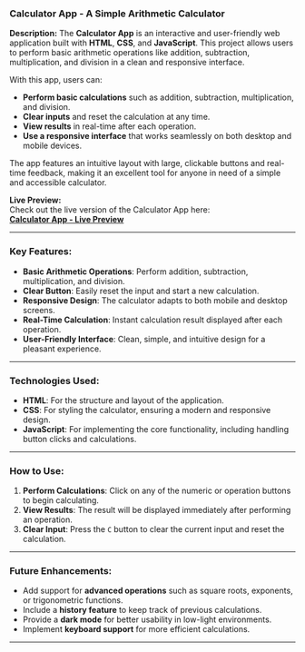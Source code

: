 ### Calculator App - A Simple Arithmetic Calculator

**Description:**
The **Calculator App** is an interactive and user-friendly web application built with **HTML**, **CSS**, and **JavaScript**. This project allows users to perform basic arithmetic operations like addition, subtraction, multiplication, and division in a clean and responsive interface. 

With this app, users can:
- **Perform basic calculations** such as addition, subtraction, multiplication, and division.
- **Clear inputs** and reset the calculation at any time.
- **View results** in real-time after each operation.
- **Use a responsive interface** that works seamlessly on both desktop and mobile devices.

The app features an intuitive layout with large, clickable buttons and real-time feedback, making it an excellent tool for anyone in need of a simple and accessible calculator.

**Live Preview:**  
Check out the live version of the Calculator App here:  
[**Calculator App - Live Preview**](https://anmol-2004.github.io/Calculator/)

---

### Key Features:
- **Basic Arithmetic Operations**: Perform addition, subtraction, multiplication, and division.
- **Clear Button**: Easily reset the input and start a new calculation.
- **Responsive Design**: The calculator adapts to both mobile and desktop screens.
- **Real-Time Calculation**: Instant calculation result displayed after each operation.
- **User-Friendly Interface**: Clean, simple, and intuitive design for a pleasant experience.

---

### Technologies Used:
- **HTML**: For the structure and layout of the application.
- **CSS**: For styling the calculator, ensuring a modern and responsive design.
- **JavaScript**: For implementing the core functionality, including handling button clicks and calculations.
  
---

### How to Use:
1. **Perform Calculations**: Click on any of the numeric or operation buttons to begin calculating.
2. **View Results**: The result will be displayed immediately after performing an operation.
3. **Clear Input**: Press the `C` button to clear the current input and reset the calculation.

---

### Future Enhancements:
- Add support for **advanced operations** such as square roots, exponents, or trigonometric functions.
- Include a **history feature** to keep track of previous calculations.
- Provide a **dark mode** for better usability in low-light environments.
- Implement **keyboard support** for more efficient calculations.

---
